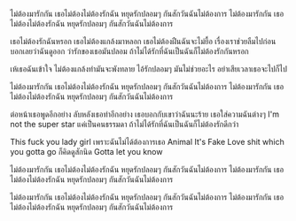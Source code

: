 ไม่ต้องมารักกัน เธอไม่ต้องไม่ต้องรักฉัน
หยุดรักปลอมๆ กันสักวันฉันไม่ต้องการ
ไม่ต้องมารักกัน เธอไม่ต้องไม่ต้องรักฉัน
หยุดรักปลอมๆ กันสักวันฉันไม่ต้องการ

เธอไม่ต้องรักฉันหรอก เธอไม่ต้องแกล้งมาหลอก
เธอไม่ต้องฝืนฉันจะไม่ยื้อ เรื่องเราช่วยลืมไปก่อน
บอกเลยว่าฉันดูออก ว่ารักของเธอมันปลอม
ถ้าไม่ได้รักที่ฉันเป็นฉันก็ไม่ต้องรักกันหรอก

เห้เธอฉันเข้าใจ ไม่ต้องแกล้งทำมันจะพังทลาย
ไอ้รักปลอมๆ มันไม่ช่วยอะไร อย่าเสียเวลาเธอจะไปก็ไป

ไม่ต้องมารักกัน เธอไม่ต้องไม่ต้องรักฉัน
หยุดรักปลอมๆ กันสักวันฉันไม่ต้องการ
ไม่ต้องมารักกัน เธอไม่ต้องไม่ต้องรักฉัน
หยุดรักปลอมๆ กันสักวันฉันไม่ต้องการ

ต่อหน้าเธอพูดอีกอย่าง ลับหลังเธอทำอีกอย่าง
เธอบอกกับเขาว่าฉันนะร้าย เธอใส่ความฉันต่างๆ
I'm not the super star แค่เป็นคนธรรมดา
ถ้าไม่ได้รักที่ฉันเป็นฉันก็ไม่ต้องรักดีกว่า

This fuck you lady girl
เพราะฉันไม่ได้ต้องการเธอ Animal
It's Fake Love shit which you gotta go
ก็คิดดูสักนิด Gotta let you know

ไม่ต้องมารักกัน เธอไม่ต้องไม่ต้องรักฉัน
หยุดรักปลอมๆ กันสักวันฉันไม่ต้องการ
ไม่ต้องมารักกัน เธอไม่ต้องไม่ต้องรักฉัน
หยุดรักปลอมๆ กันสักวันฉันไม่ต้องการ

ไม่ต้องมารักกัน เธอไม่ต้องไม่ต้องรักฉัน
หยุดรักปลอมๆ กันสักวันฉันไม่ต้องการ
ไม่ต้องมารักกัน เธอไม่ต้องไม่ต้องรักฉัน
หยุดรักปลอมๆ กันสักวันฉันไม่ต้องการ
